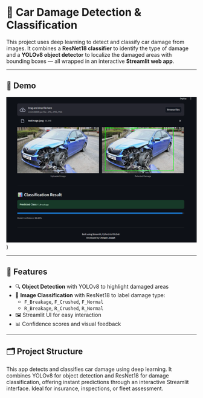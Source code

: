 # 🚗 Car Damage Detection & Classification

This project uses deep learning to detect and classify car damage from images. It combines a **ResNet18 classifier** to identify the type of damage and a **YOLOv8 object detector** to localize the damaged areas with bounding boxes — all wrapped in an interactive **Streamlit web app**.

---

## 📸 Demo

![App Screenshot](https://github.com/chrispin-7/Car_Damage_Prediction/blob/main/model.png))  

---

## 🧠 Features

- 🔍 **Object Detection** with YOLOv8 to highlight damaged areas
- 🧪 **Image Classification** with ResNet18 to label damage type:
  - `F_Breakage`, `F_Crushed`, `F_Normal`
  - `R_Breakage`, `R_Crushed`, `R_Normal`
- 🖼️ Streamlit UI for easy interaction
- 📊 Confidence scores and visual feedback

---

## 🗂️ Project Structure

This app detects and classifies car damage using deep learning. It combines YOLOv8 for object detection and ResNet18 for damage classification, offering instant predictions through an interactive Streamlit interface. Ideal for insurance, inspections, or fleet assessment.
